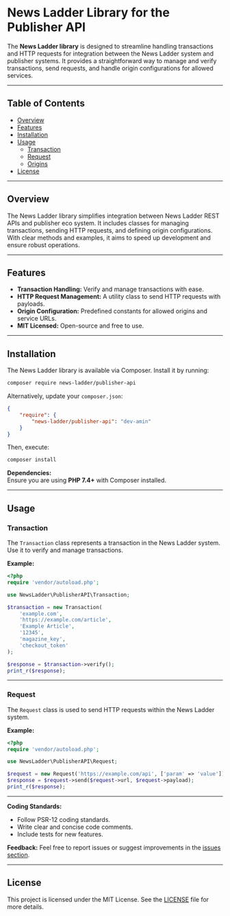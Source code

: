 
# News Ladder Library for the Publisher API

The **News Ladder library** is designed to streamline handling transactions and HTTP requests for 
integration between the News Ladder system and publisher systems. 
It provides a straightforward way to manage and verify transactions, send requests, and handle origin configurations for allowed services.

---

## Table of Contents

- [Overview](#overview)
- [Features](#features)
- [Installation](#installation)
- [Usage](#usage)
  - [Transaction](#transaction)
  - [Request](#request)
  - [Origins](#origins)
- [License](#license)

---

## Overview

The News Ladder library simplifies integration between News Ladder REST APIs and publisher eco system. 
It includes classes for managing transactions, sending HTTP requests, and defining origin configurations. 
With clear methods and examples, it aims to speed up development and ensure robust operations.

---

## Features

- **Transaction Handling:** Verify and manage transactions with ease.
- **HTTP Request Management:** A utility class to send HTTP requests with payloads.
- **Origin Configuration:** Predefined constants for allowed origins and service URLs.
- **MIT Licensed:** Open-source and free to use.

---

## Installation

The News Ladder library is available via Composer. Install it by running:

```bash
composer require news-ladder/publisher-api
```

Alternatively, update your `composer.json`:

```json
{
    "require": {
        "news-ladder/publisher-api": "dev-amin"
    }
}
```

Then, execute:

```bash
composer install
```

**Dependencies:**  
Ensure you are using **PHP 7.4+** with Composer installed.

---

## Usage

### Transaction

The `Transaction` class represents a transaction in the News Ladder system. Use it to verify and manage transactions.

**Example:**

```php
<?php
require 'vendor/autoload.php';

use NewsLadder\PublisherAPI\Transaction;

$transaction = new Transaction(
    'example.com',
    'https://example.com/article',
    'Example Article',
    '12345',
    'magazine_key',
    'checkout_token'
);

$response = $transaction->verify();
print_r($response);
```

---

### Request

The `Request` class is used to send HTTP requests within the News Ladder system.

**Example:**

```php
<?php
require 'vendor/autoload.php';

use NewsLadder\PublisherAPI\Request;

$request = new Request('https://example.com/api', ['param' => 'value']);
$response = $request->send($request->url, $request->payload);
print_r($response);
```

---

**Coding Standards:**
- Follow PSR-12 coding standards.
- Write clear and concise code comments.
- Include tests for new features.

**Feedback:**
Feel free to report issues or suggest improvements in the [issues section](#).

---

## License

This project is licensed under the MIT License. See the [LICENSE](LICENSE.md) file for more details.
